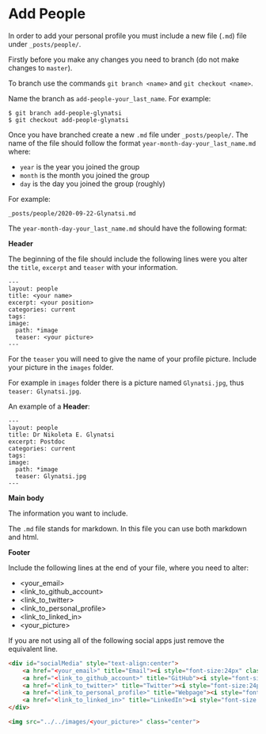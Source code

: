 # Add People

In order to add your personal profile you must include a new file (`.md`) file
under `_posts/people/`.

Firstly before you make any changes you need to branch
(do not make changes to `master`).

To branch use the commands `git branch <name>` and `git checkout <name>`.

Name the branch as `add-people-your_last_name`. For example:

```shell
$ git branch add-people-glynatsi
$ git checkout add-people-glynatsi
```

Once you have branched create a new `.md` file under `_posts/people/`. The name
of the file should follow the format `year-month-day-your_last_name.md` where:

- `year` is the year you joined the group
- `month` is the month you joined the group
- `day` is the day you joined the group (roughly)

For example:

```
_posts/people/2020-09-22-Glynatsi.md
```

The `year-month-day-your_last_name.md` should have the following format:

**Header**

The beginning of the file should include the following lines were you alter
the `title`, `excerpt` and `teaser` with your information.

```shell
---
layout: people
title: <your name>
excerpt: <your position>
categories: current
tags:
image:
  path: *image
  teaser: <your picture>
---
```

For the `teaser` you will need to give the name of your profile picture. Include
your picture in the `images` folder. 

For example in `images` folder there is a picture named `Glynatsi.jpg`, thus
`teaser: Glynatsi.jpg`.

An example of a **Header**:

```shell
---
layout: people
title: Dr Nikoleta E. Glynatsi
excerpt: Postdoc
categories: current
tags:
image:
  path: *image
  teaser: Glynatsi.jpg
---
```

**Main body**

The information you want to include.

The `.md` file stands for markdown. In this file you can use both markdown and
html.

**Footer**

Include the following lines at the end of your file, where you need to alter:

- <your_email>
- <link_to_github_account>
- <link_to_twitter>
- <link_to_personal_profile>
- <link_to_linked_in>
- <your_picture>

If you are not using all of the following social apps just remove the equivalent
line.

```html
<div id="socialMedia" style="text-align:center">
    <a href="<your_email>" title="Email"><i style="font-size:24px" class="fa fa-envelope"></i></a>
    <a href="<link_to_github_account>" title="GitHub"><i style="font-size:24px" class="fa fa-github"></i></a>
    <a href="<link_to_twitter>" title="Twitter"><i style="font-size:24px" class="fa fa-twitter"></i></a>
    <a href="<link_to_personal_profile>" title="Webpage"><i style="font-size:24px" class="fa fa-home"></i></a>
    <a href="<link_to_linked_in>" title="LinkedIn"><i style="font-size:24px" class="fa fa-linkedin"></i></a>
</div>

<img src="../../images/<your_picture>" class="center">
```